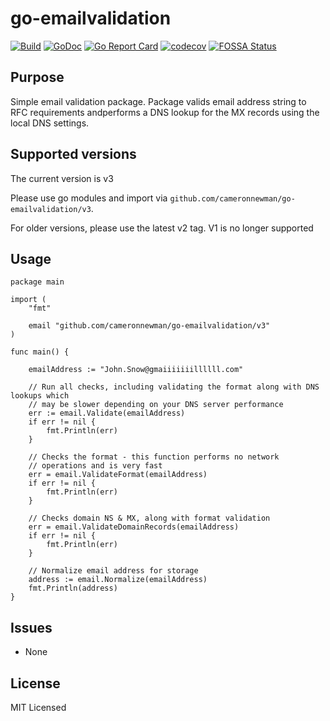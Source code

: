 # go-emailvalidation

[![Build][1]][2]
[![GoDoc][3]][4]
[![Go Report Card][5]][6]
[![codecov][7]][8]
[![FOSSA Status][9]][10]

[1]: https://github.com/cameronnewman/go-emailvalidation/workflows/pipeline/badge.svg
[2]: https://github.com/cameronnewman/go-emailvalidation/actions
[3]: https://godoc.org/github.com/cameronnewman/go-emailvalidation?status.svg
[4]: https://godoc.org/github.com/cameronnewman/go-emailvalidation
[5]: https://goreportcard.com/badge/github.com/cameronnewman/go-emailvalidation
[6]: https://goreportcard.com/report/github.com/cameronnewman/go-emailvalidation
[7]: https://codecov.io/gh/cameronnewman/go-emailvalidation/branch/master/graph/badge.svg
[8]: https://codecov.io/gh/cameronnewman/go-emailvalidation
[9]: https://app.fossa.io/api/projects/git%2Bgithub.com%2Fcameronnewman%2Fgo-emailvalidation.svg?type=shield
[10]: https://app.fossa.io/projects/git%2Bgithub.com%2Fcameronnewman%2Fgo-emailvalidation?ref=badge_shield

## Purpose

Simple email validation package. Package valids email address string to
RFC requirements andperforms a DNS lookup for the MX records
using the local DNS settings.

## Supported versions

The current version is v3

Please use go modules and import via `github.com/cameronnewman/go-emailvalidation/v3`.

For older versions, please use the latest v2 tag. V1 is no longer supported

## Usage

```golang
package main

import (
    "fmt"

    email "github.com/cameronnewman/go-emailvalidation/v3"
)

func main() {

    emailAddress := "John.Snow@gmaiiiiiiillllll.com"

    // Run all checks, including validating the format along with DNS lookups which
    // may be slower depending on your DNS server performance
    err := email.Validate(emailAddress)
    if err != nil {
        fmt.Println(err)
    }

    // Checks the format - this function performs no network
    // operations and is very fast
    err = email.ValidateFormat(emailAddress)
    if err != nil {
        fmt.Println(err)
    }

    // Checks domain NS & MX, along with format validation
    err = email.ValidateDomainRecords(emailAddress)
    if err != nil {
        fmt.Println(err)
    }

    // Normalize email address for storage
    address := email.Normalize(emailAddress)
    fmt.Println(address)
}
```

## Issues

* None

## License

MIT Licensed
